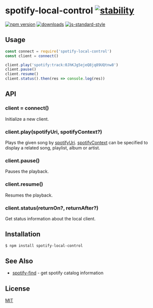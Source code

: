 # spotify-local-control [![stability][0]][1]
[![npm version][2]][3] [![downloads][4]][5] [![js-standard-style][6]][7]

## Usage
```js
const connect = require('spotify-local-control')
const client = connect()

client.play('spotify:track:0JhKJg5ejeQ8jq89UQtnw8')
client.pause()
client.resume()
client.status().then(res => console.log(res))
```

## API
### client = connect()
Initialize a new client.

### client.play(spotifyUri, spotifyContext?)
Plays the given song by [spotifyUri].
[spotifyContext] can be specified to display a
related song, playlist, album or artist.

### client.pause()
Pauses the playback.

### client.resume()
Resumes the playback.

### client.status(returnOn?, returnAfter?)
Get status information about the local client.

## Installation
```sh
$ npm install spotify-local-control
```

## See Also
- [spotify-find](https://github.com/f-mer/spotify-local-control) - get spotify catalog information

## License
[MIT](https://tldrlegal.com/license/mit-license)

[spotifyUri]: https://developer.spotify.com/web-api/user-guide/#spotify-uris-and-ids
[spotifyContext]: https://developer.spotify.com/web-api/user-guide/#spotify-uris-and-ids

[0]: https://img.shields.io/badge/stability-experimental-orange.svg?style=flat-square
[1]: https://nodejs.org/api/documentation.html#documentation_stability_index
[2]: https://img.shields.io/npm/v/spotify-local-control.svg?style=flat-square
[3]: https://npmjs.org/package/spotify-local-control
[4]: http://img.shields.io/npm/dm/spotify-local-control.svg?style=flat-square
[5]: https://npmjs.org/package/spotify-local-control
[6]: https://img.shields.io/badge/code%20style-standard-brightgreen.svg?style=flat-square
[7]: https://github.com/feross/standard
